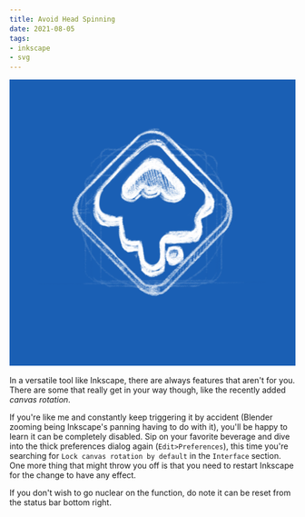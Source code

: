 ```yaml
---
title: Avoid Head Spinning
date: 2021-08-05
tags:
- inkscape
- svg
---
```


![inkscape](Inkscape.png)

In a versatile tool like Inkscape, there are always features that aren't for you. There are some that really get in your way though, like the recently added *canvas rotation*.

If you're like me and constantly keep triggering it by accident (Blender zooming being Inkscape's panning having to do with it), you'll be happy to learn it can be completely disabled. Sip on your favorite beverage and dive into the thick preferences dialog again (`Edit>Preferences`), this time you're searching for `Lock canvas rotation by default` in the `Interface` section. One more thing that might throw you off is that you need to restart Inkscape for the change to have any effect.

If you don't wish to go nuclear on the function, do note it can be reset from the status bar bottom right.